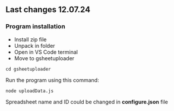 ## Last changes 12.07.24
### Program installation
+ Install zip file
+ Unpack in folder
+ Open in VS Code terminal
+ Move to gsheetuploader
```
cd gsheetuploader
```
Run the program using this command:
```
node uploadData.js
```
Spreadsheet name and ID could be changed in **configure.json** file
